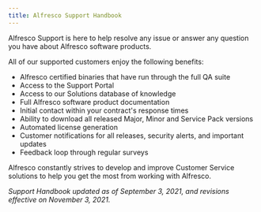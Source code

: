 ```yaml
---
title: Alfresco Support Handbook
---
```


Alfresco Support is here to help resolve any issue or answer any question you have about Alfresco software products.

All of our supported customers enjoy the following benefits:

* Alfresco certified binaries that have run through the full QA suite
* Access to the Support Portal
* Access to our Solutions database of knowledge
* Full Alfresco software product documentation
* Initial contact within your contract's response times
* Ability to download all released Major, Minor and Service Pack versions
* Automated license generation
* Customer notifications for all releases, security alerts, and important updates
* Feedback loop through regular surveys

Alfresco constantly strives to develop and improve Customer Service solutions to help you get the most from working with Alfresco.


*Support Handbook updated as of September 3, 2021, and revisions effective on November 3, 2021.*
